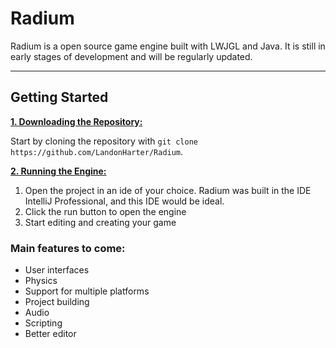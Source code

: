 # Radium

Radium is a open source game engine built with LWJGL and Java. It is still in early stages of development and will be regularly updated.

***

## Getting Started

<ins>**1. Downloading the Repository:**</ins>

Start by cloning the repository with `git clone https://github.com/LandonHarter/Radium`.

<ins>**2. Running the Engine:**</ins>

1. Open the project in an ide of your choice. Radium was built in the IDE IntelliJ Professional, and this IDE would be ideal. 
2. Click the run button to open the engine
3. Start editing and creating your game

### Main features to come:
- User interfaces
- Physics
- Support for multiple platforms
- Project building
- Audio
- Scripting
- Better editor